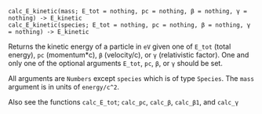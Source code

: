 ```
calc_E_kinetic(mass; E_tot = nothing, pc = nothing, β = nothing, γ = nothing) -> E_kinetic
calc_E_kinetic(species; E_tot = nothing, pc = nothing, β = nothing, γ = nothing) -> E_kinetic
```

Returns the kinetic energy of a particle in `eV` given one of `E_tot` (total energy),  `pc` (momentum*c), `β` (velocity/c), or `γ` (relativistic factor). One and only one of the optional arguments `E_tot`, `pc`, `β`, or `γ` should be set.

All arguments are `Numbers` except `species` which is of type `Species`. The `mass` argument is in units of `energy/c^2`.

Also see the functions  `calc_E_tot`; `calc_pc`, `calc_β`, `calc_β1`, and `calc_γ`
